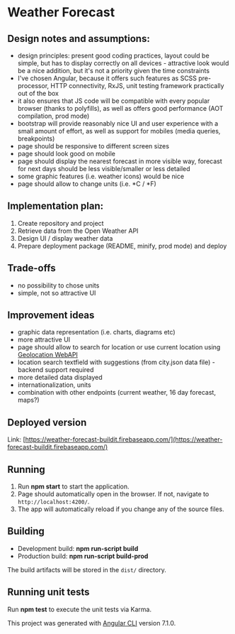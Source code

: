# Weather Forecast

## Design notes and assumptions:
* design principles: present good coding practices, layout could be simple, but has to display correctly on all devices - attractive look would be a nice addition, but it's not a priority given the time constraints 
* I've chosen Angular, because it offers such features as SCSS pre-processor, HTTP connectivity, RxJS, unit testing framework practically out of the box
* it also ensures that JS code will be compatible with every popular browser (thanks to polyfills), as well as offers good performance (AOT compilation, prod mode)
* bootstrap will provide reasonably nice UI and user experience with a small amount of effort, as well as support for mobiles (media queries, breakpoints)
* page should be responsive to different screen sizes
* page should look good on mobile
* page should display the nearest forecast in more visible way, forecast for next days should be less visible/smaller or less detailed
* some graphic features (i.e. weather icons) would be nice
* page should allow to change units (i.e. *C / *F)

## Implementation plan: 
1. Create repository and project
2. Retrieve data from the Open Weather API
3. Design UI / display weather data
4. Prepare deployment package (README, minify, prod mode) and deploy

## Trade-offs

* no possibility to chose units
* simple, not so attractive UI

## Improvement ideas
* graphic data representation (i.e. charts, diagrams etc)
* more attractive UI
* page should allow to search for location or use current location using [Geolocation WebAPI](https://developer.mozilla.org/en-US/docs/Web/API/Geolocation_API)
* location search textfield with suggestions (from city.json data file) - backend support required
* more detailed data displayed
* internationalization, units
* combination with other endpoints (current weather, 16 day forecast, maps?)

## Deployed version

Link: [https://weather-forecast-buildit.firebaseapp.com/](https://weather-forecast-buildit.firebaseapp.com/)

## Running

1. Run **npm start** to start the application.
2. Page should automatically open in the browser. If not, navigate to `http://localhost:4200/`. 
3. The app will automatically reload if you change any of the source files.

## Building

* Development build: **npm run-script build**
* Production build: **npm run-script build-prod**

The build artifacts will be stored in the `dist/` directory.

## Running unit tests

Run **npm test** to execute the unit tests via Karma.




This project was generated with [Angular CLI](https://github.com/angular/angular-cli) version 7.1.0.
